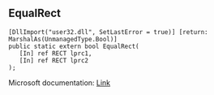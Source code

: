 ## EqualRect

```
[DllImport("user32.dll", SetLastError = true)] [return: MarshalAs(UnmanagedType.Bool)]
public static extern bool EqualRect(
   [In] ref RECT lprc1,
   [In] ref RECT lprc2
);
```

Microsoft documentation: [Link](https://docs.microsoft.com/en-us/windows/win32/api/winuser/nf-winuser-equalrect)
